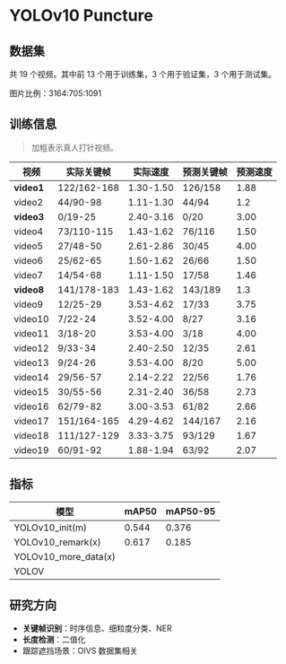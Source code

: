 # YOLOv10 Puncture

## 数据集

共 19 个视频。其中前 13 个用于训练集，3 个用于验证集，3 个用于测试集。

图片比例：3164:705:1091

## 训练信息

> 加粗表示真人打针视频。

| 视频         | 实际关键帧       | 实际速度      | 预测关键帧   | 预测速度 |
|------------|-------------|-----------|---------|------|
| **video1** | 122/162-168 | 1.30-1.50 | 126/158 | 1.88 |
| video2     | 44/90-98    | 1.11-1.30 | 44/94   | 1.2  |
| **video3** | 0/19-25     | 2.40-3.16 | 0/20    | 3.00 |
| video4     | 73/110-115  | 1.43-1.62 | 76/116  | 1.50 |
| video5     | 27/48-50    | 2.61-2.86 | 30/45   | 4.00 |
| video6     | 25/62-65    | 1.50-1.62 | 26/66   | 1.50 |
| video7     | 14/54-68    | 1.11-1.50 | 17/58   | 1.46 |
| **video8** | 141/178-183 | 1.43-1.62 | 143/189 | 1.3  |
| video9     | 12/25-29    | 3.53-4.62 | 17/33   | 3.75 |
| video10    | 7/22-24     | 3.52-4.00 | 8/27    | 3.16 |
| video11    | 3/18-20     | 3.53-4.00 | 3/18    | 4.00 |
| video12    | 9/33-34     | 2.40-2.50 | 12/35   | 2.61 |
| video13    | 9/24-26     | 3.53-4.00 | 8/20    | 5.00 |
| video14    | 29/56-57    | 2.14-2.22 | 22/56   | 1.76 |
| video15    | 30/55-56    | 2.31-2.40 | 36/58   | 2.73 |
| video16    | 62/79-82    | 3.00-3.53 | 61/82   | 2.66 |
| video17    | 151/164-165 | 4.29-4.62 | 144/167 | 2.16 |
| video18    | 111/127-129 | 3.33-3.75 | 93/129  | 1.67 |
| video19    | 60/91-92    | 1.88-1.94 | 63/92   | 2.07 |

## 指标

| 模型                   | mAP50 | mAP50-95 |
|----------------------|-------|----------|
| YOLOv10_init(m)      | 0.544 | 0.376    |
| YOLOv10_remark(x)    | 0.617 | 0.185    |
| YOLOv10_more_data(x) |       |          |
| YOLOV                |       |          |

## 研究方向

- **关键帧识别**：时序信息、细粒度分类、NER
- **长度检测**：二值化
- 跟踪遮挡场景：OIVS 数据集相关